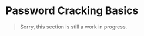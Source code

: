 Password Cracking Basics
========================

> Sorry, this section is still a work in progress.
